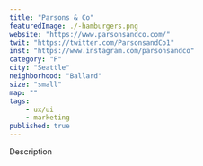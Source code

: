 ```yaml
---
title: "Parsons & Co"
featuredImage: ./-hamburgers.png
website: "https://www.parsonsandco.com/"
twit: "https://twitter.com/ParsonsandCo1"
inst: "https://www.instagram.com/parsonsandco"
category: "P"
city: "Seattle"
neighborhood: "Ballard"
size: "small"
map: ""
tags:
    - ux/ui
    - marketing
published: true
---
```


Description
